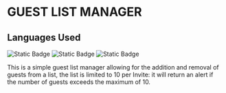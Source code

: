 # GUEST LIST MANAGER
## Languages Used
![Static Badge](https://img.shields.io/badge/HTMl--orange)  ![Static Badge](https://img.shields.io/badge/CSS--purple)  ![Static Badge](https://img.shields.io/badge/JS--yellow)


This is a simple guest list manager allowing for the addition
and removal of guests from a list, the list is limited to 10 per
Invite: it will return an alert if the number of guests exceeds the maximum of 10.
